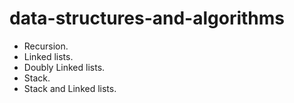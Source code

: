 # data-structures-and-algorithms
  - Recursion.
  - Linked lists.
  - Doubly Linked lists.
  - Stack.
  - Stack and Linked lists.
